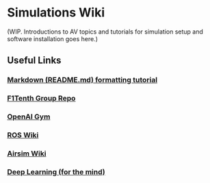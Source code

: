 # Simulations Wiki

(WIP. Introductions to AV topics and tutorials for simulation setup and software installation goes here.)

## Useful Links
### [Markdown (README.md) formatting tutorial](https://docs.github.com/en/github/writing-on-github/basic-writing-and-formatting-syntax)
### [F1Tenth Group Repo](https://github.com/f1tenth)
### [OpenAI Gym](https://gym.openai.com/)
### [ROS Wiki](http://wiki.ros.org)
### [Airsim Wiki](https://github.com/Microsoft/AirSim)
### [Deep Learning (for the mind)]()


